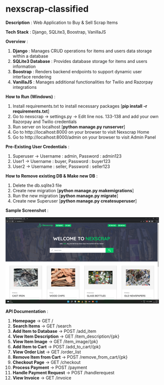 # nexscrap-classified

**Description** : Web Application to Buy & Sell Scrap Items

**Tech Stack** : Django, SQLite3, Boostrap, VanillaJS

**Overview** :

1. **Django** : Manages CRUD operations for items and users data storage within a database
2. **SQLite3 Database** : Provides database storage for items and users information
3. **Boostrap** : Renders backend endpoints to support dynamic user interface rendering
4. **VanillaJS** : Manages additional functionalities for Twilio and Razorpay integrations

**How to Run (Windows)** :

1. Install requirements.txt to install necessary packages [**pip install -r requirements.txt**]
2. Go to nexscrap -> settings.py -> Edit line nos. 133-138 and add your own Razorpay and Twilio credentials
3. Run server on localhost [**python manage.py runserver**]
4. Go to http://localhost:8000 on your browser to visit Nexscrap Home
5. Go to http://localhost:8000/admin on your browser to visit Admin Panel

**Pre-Existing User Credentials** :

1. Superuser -> Username : admin, Password : admin123
2. User1 -> Username : buyer, Password : buyer123
3. User2 -> Username : seller, Password : seller123

**How to Remove existing DB & Make new DB** : 

1. Delete the db.sqlite3 file
2. Create new migration [**python manage.py makemigrations**]
3. Run the new migration [**python manage.py migrate**]
5. Create new Superuser [**python manage.py createsuperuser**]

**Sample Screenshot** :

![](screenshot.png)

**API Documentation** :

1. **Homepage** -> GET /
2. **Search Items** -> GET /search
3. **Add Item to Database** -> POST /add_item
4. **View Item Description** -> GET /item_description/{pk}
5. **View Item Image** -> GET /item_image/{pk}
6. **Add Item to Cart** -> POST /add_to_cart/{pk}
7. **View Order List** -> GET /order_list
8. **Remove Item from Cart** -> POST /remove_from_cart/{pk}
9. **Checkout Page** -> GET /checkout
10. **Process Payment** -> POST /payment
11. **Handle Payment Request** -> POST /handlerequest
12. **View Invoice** -> GET /invoice
